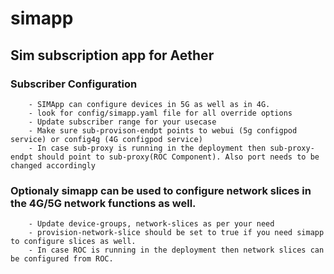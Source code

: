 <!--
Copyright 2021-present Open Networking Foundation
SPDX-License-Identifier: Apache-2.0

-->

# simapp
## Sim subscription app for Aether
### Subscriber Configuration
        - SIMApp can configure devices in 5G as well as in 4G.
        - look for config/simapp.yaml file for all override options
        - Update subscriber range for your usecase
        - Make sure sub-provison-endpt points to webui (5g configpod service) or config4g (4G configpod service)
        - In case sub-proxy is running in the deployment then sub-proxy-endpt should point to sub-proxy(ROC Component). Also port needs to be changed accordingly
### Optionaly simapp can be used to configure network slices in the 4G/5G network functions as well.
        - Update device-groups, network-slices as per your need
        - provision-network-slice should be set to true if you need simapp to configure slices as well.
        - In case ROC is running in the deployment then network slices can be configured from ROC.
